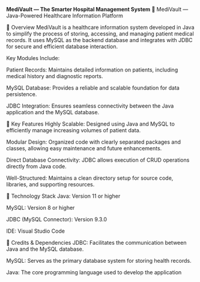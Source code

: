 **MediVault — The Smarter Hospital Management System**
🏥 MediVault — Java-Powered Healthcare Information Platform

🔹 Overview
MediVault is a healthcare information system developed in Java to simplify the process of storing, accessing, and managing patient medical records. It uses MySQL as the backend database and integrates with JDBC for secure and efficient database interaction.

Key Modules Include:

Patient Records: Maintains detailed information on patients, including medical history and diagnostic reports.

MySQL Database: Provides a reliable and scalable foundation for data persistence.

JDBC Integration: Ensures seamless connectivity between the Java application and the MySQL database.

🔹 Key Features
Highly Scalable: Designed using Java and MySQL to efficiently manage increasing volumes of patient data.

Modular Design: Organized code with clearly separated packages and classes, allowing easy maintenance and future enhancements.

Direct Database Connectivity: JDBC allows execution of CRUD operations directly from Java code.

Well-Structured: Maintains a clean directory setup for source code, libraries, and supporting resources.

🔹 Technology Stack
Java: Version 11 or higher

MySQL: Version 8 or higher

JDBC (MySQL Connector): Version 9.3.0

IDE: Visual Studio Code

🔹 Credits & Dependencies
JDBC: Facilitates the communication between Java and the MySQL database.

MySQL: Serves as the primary database system for storing health records.

Java: The core programming language used to develop the application
